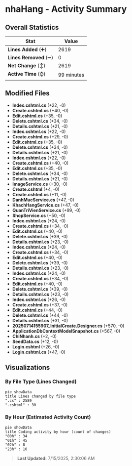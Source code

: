 # nhaHang - Activity Summary 

## Overall Statistics

| Stat                   | Value                                                             |
| ---------------------- | ----------------------------------------------------------------- |
| **Lines Added** (➕)   | 2619                                          |
| **Lines Removed** (➖) | 0                                        |
| **Net Change** (↕)    | 2619                |
| **Active Time** (⌚)   | 99 minutes |


## Modified Files
- **Index.cshtml.cs** (+22, -0)
- **Create.cshtml.cs** (+40, -0)
- **Edit.cshtml.cs** (+35, -0)
- **Delete.cshtml.cs** (+34, -0)
- **Details.cshtml.cs** (+21, -0)
- **Index.cshtml.cs** (+22, -0)
- **Create.cshtml.cs** (+29, -0)
- **Edit.cshtml.cs** (+35, -0)
- **Delete.cshtml.cs** (+34, -0)
- **Details.cshtml.cs** (+21, -0)
- **Index.cshtml.cs** (+22, -0)
- **Create.cshtml.cs** (+40, -0)
- **Edit.cshtml.cs** (+35, -0)
- **Delete.cshtml.cs** (+34, -0)
- **Details.cshtml.cs** (+21, -0)
- **ImageService.cs** (+30, -0)
- **Create.cshtml** (+4, -0)
- **Create.cshtml.cs** (+11, -0)
- **DanhMucService.cs** (+47, -0)
- **KhachHangService.cs** (+47, -0)
- **QuanTriVienService.cs** (+99, -0)
- **ShopService.cs** (+50, -0)
- **Index.cshtml.cs** (+24, -0)
- **Create.cshtml.cs** (+34, -0)
- **Edit.cshtml.cs** (+40, -0)
- **Delete.cshtml.cs** (+39, -0)
- **Details.cshtml.cs** (+23, -0)
- **Index.cshtml.cs** (+24, -0)
- **Create.cshtml.cs** (+34, -0)
- **Edit.cshtml.cs** (+40, -0)
- **Delete.cshtml.cs** (+39, -0)
- **Details.cshtml.cs** (+23, -0)
- **Index.cshtml.cs** (+24, -0)
- **Create.cshtml.cs** (+34, -0)
- **Edit.cshtml.cs** (+40, -0)
- **Delete.cshtml.cs** (+39, -0)
- **Details.cshtml.cs** (+23, -0)
- **Index.cshtml.cs** (+26, -0)
- **Create.cshtml.cs** (+37, -0)
- **Edit.cshtml.cs** (+44, -0)
- **Delete.cshtml.cs** (+44, -0)
- **Details.cshtml.cs** (+31, -0)
- **20250714155907_InitialCreate.Designer.cs** (+570, -0)
- **ApplicationDbContextModelSnapshot.cs** (+567, -0)
- **ChiNhanh.cs** (+2, -0)
- **SeedData.cs** (+12, -0)
- **Login.cshtml** (+26, -0)
- **Login.cshtml.cs** (+47, -0)

## Visualizations

### By File Type (Lines Changed)

```mermaid
pie showData
title Lines changed by file type
".cs" : 2589
".cshtml" : 30
```

### By Hour (Estimated Activity Count)

```mermaid
pie showData
title Coding activity by hour (count of changes)
"00h" : 34
"01h" : 45
"02h" : 8
"23h" : 10
```


> **Last Updated:** 7/15/2025, 2:30:06 AM